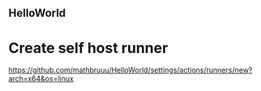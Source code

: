 ## HelloWorld
# Create self host runner
https://github.com/mathbruuu/HelloWorld/settings/actions/runners/new?arch=x64&os=linux
